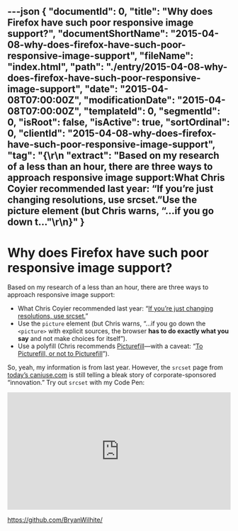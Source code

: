 ---json
{
  "documentId": 0,
  "title": "Why does Firefox have such poor responsive image support?",
  "documentShortName": "2015-04-08-why-does-firefox-have-such-poor-responsive-image-support",
  "fileName": "index.html",
  "path": "./entry/2015-04-08-why-does-firefox-have-such-poor-responsive-image-support",
  "date": "2015-04-08T07:00:00Z",
  "modificationDate": "2015-04-08T07:00:00Z",
  "templateId": 0,
  "segmentId": 0,
  "isRoot": false,
  "isActive": true,
  "sortOrdinal": 0,
  "clientId": "2015-04-08-why-does-firefox-have-such-poor-responsive-image-support",
  "tag": "{\r\n  \"extract\": \"Based on my research of a less than an hour, there are three ways to approach responsive image support:What Chris Coyier recommended last year: “If you’re just changing resolutions, use srcset.”Use the picture element (but Chris warns, “…if you go down t...\"\r\n}"
}
---

# Why does Firefox have such poor responsive image support?

Based on my research of a less than an hour, there are three ways to approach responsive image support:

* What Chris Coyier recommended last year: “[If you’re just changing resolutions, use srcset.](https://css-tricks.com/responsive-images-youre-just-changing-resolutions-use-srcset/)”
* Use the `picture` element (but Chris warns, “…if you go down the `<picture>` with explicit sources, the browser **has to do exactly what you say** and not make choices for itself”).
* Use a polyfill (Chris recommends [Picturefill](http://scottjehl.github.io/picturefill/)—with a caveat: “[To Picturefill, or not to Picturefill](http://www.filamentgroup.com/lab/to-picturefill.html)”).

So, yeah, my information is from last year. However, the `srcset` page from [today’s caniuse.com](https://caniuse.com/#feat=srcset) is still telling a bleak story of corporate-sponsored “innovation.” Try out `srcset` with my Code Pen:

<!-- cSpell:disable -->
<iframe height="265" style="width: 100%;" scrolling="no" title="img srcset with Picturefill" src="https://codepen.io/rasx/embed/Ggbgxw?height=265&theme-id=0&default-tab=html,result" frameborder="no" allowtransparency="true" allowfullscreen="true">
See the Pen <a href='https://codepen.io/rasx/pen/Ggbgxw'>img srcset with Picturefill</a> by Bryan Wilhite
  (<a href='https://codepen.io/rasx'>@rasx</a>) on <a href='https://codepen.io'>CodePen</a>.
</iframe>
<!-- cSpell:enable -->

<https://github.com/BryanWilhite/>
